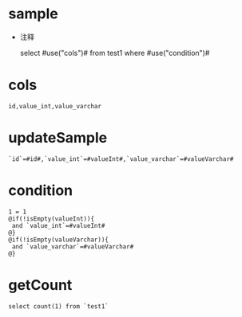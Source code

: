 sample
===
* 注释

	select #use("cols")# from test1 where #use("condition")#

cols
===

	id,value_int,value_varchar

updateSample
===

	`id`=#id#,`value_int`=#valueInt#,`value_varchar`=#valueVarchar#

condition
===

	1 = 1  
	@if(!isEmpty(valueInt)){
	 and `value_int`=#valueInt#
	@}
	@if(!isEmpty(valueVarchar)){
	 and `value_varchar`=#valueVarchar#
	@}
	
getCount
===
  	select count(1) from `test1`
